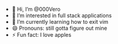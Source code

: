 - 👋 Hi, I’m @000Vero
- 👀 I’m interested in full stack applications
- 🌱 I’m currently learning how to exit vim
- 😄 Pronouns: still gotta figure out mine
- ⚡ Fun fact: I love apples

<!---
000Vero/000Vero is a ✨ special ✨ repository because its `README.md` (this file) appears on your GitHub profile.
You can click the Preview link to take a look at your changes.
--->
